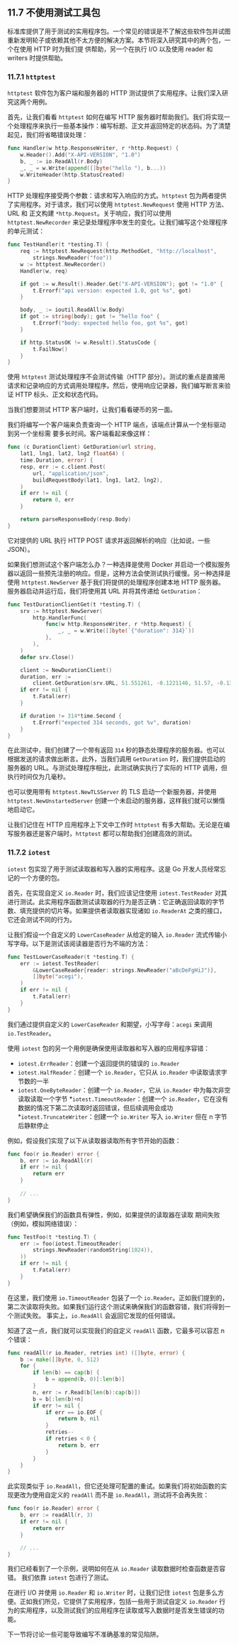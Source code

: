 ## 11.7 不使用测试工具包

标准库提供了用于测试的实用程序包。一个常见的错误是不了解这些软件包并试图重新发明轮子或依赖其他不太方便的解决方案。本节将深入研究其中的两个包，一个在使用 HTTP 时为我们提 供帮助，另一个在执行 I/O 以及使用 reader 和 writers 时提供帮助。

### 11.7.1 `httptest`

`httptest` 软件包为客户端和服务器的 HTTP 测试提供了实用程序。让我们深入研究这两个用例。

首先，让我们看看 `httptest` 如何在编写 HTTP 服务器时帮助我们。我们将实现一个处理程序来执行一些基本操作：编写标题、正文并返回特定的状态码。为了清楚起见，我们将省略错误处理：

```go
func Handler(w http.ResponseWriter, r *http.Request) {
    w.Header().Add("X-API-VERSION", "1.0")
    b, _ := io.ReadAll(r.Body)
    _, _ = w.Write(append([]byte("hello "), b...))
    w.WriteHeader(http.StatusCreated)
}
```

HTTP 处理程序接受两个参数：请求和写入响应的方式。`httptest` 包为两者提供了实用程序。对于请求，我们可以使用 `httptest.NewRequest` 使用 HTTP 方法、URL 和 正文构建 `*http.Request`。关于响应，我们可以使用 `httptest.NewRecorder` 来记录处理程序中发生的变化。让我们编写这个处理程序的单元测试：

```go
func TestHandler(t *testing.T) {
    req := httptest.NewRequest(http.MethodGet, "http://localhost",
        strings.NewReader("foo"))
    w := httptest.NewRecorder()
    Handler(w, req)

    if got := w.Result().Header.Get("X-API-VERSION"); got != "1.0" {
        t.Errorf("api version: expected 1.0, got %s", got)
    }

    body, _ := ioutil.ReadAll(w.Body)
    if got := string(body); got != "hello foo" {
        t.Errorf("body: expected hello foo, got %s", got)
    }

    if http.StatusOK != w.Result().StatusCode {
        t.FailNow()
    }
}
```

使用 `httptest` 测试处理程序不会测试传输（HTTP 部分）。测试的重点是直接用请求和记录响应的方式调用处理程序。然后，使用响应记录器，我们编写断言来验证 HTTP 标头、正文和状态代码。

当我们想要测试 HTTP 客户端时，让我们看看硬币的另一面。

我们将编写一个客户端来负责查询一个 HTTP 端点，该端点计算从一个坐标驱动到另一个坐标需 要多长时间。客户端看起来像这样：

```go
func (c DurationClient) GetDuration(url string,
    lat1, lng1, lat2, lng2 float64) (
    time.Duration, error) {
    resp, err := c.client.Post(
        url, "application/json",
        buildRequestBody(lat1, lng1, lat2, lng2),
    )
    if err != nil {
        return 0, err
    }

    return parseResponseBody(resp.Body)
}
```

它对提供的 URL 执行 HTTP POST 请求并返回解析的响应（比如说，一些 JSON）。

如果我们想测试这个客户端怎么办？一种选择是使用 Docker 并启动一个模拟服务器以返回一些预先注册的响应。但是，这种方法会使测试执行缓慢。另一种选择是使用 `httptest.NewServer` 基于我们将提供的处理程序创建本地 HTTP 服务器。服务器启动并运行后，我们将使用其 URL 并将其传递给 `GetDuration`：

```go
func TestDurationClientGet(t *testing.T) {
    srv := httptest.NewServer(
        http.HandlerFunc(
            func(w http.ResponseWriter, r *http.Request) {
                _, _ = w.Write([]byte(`{"duration": 314}`))
            },
        ),
    )
    defer srv.Close()

    client := NewDurationClient()
    duration, err :=
        client.GetDuration(srv.URL, 51.551261, -0.1221146, 51.57, -0.13)
    if err != nil {
        t.Fatal(err)
    }

    if duration != 314*time.Second {
        t.Errorf("expected 314 seconds, got %v", duration)
    }
}
```

在此测试中，我们创建了一个带有返回 `314` 秒的静态处理程序的服务器。也可以根据发送的请求做出断言。此外，当我们调用 `GetDuration` 时，我们提供启动的服务器的 URL。与测试处理程序相比，此测试确实执行了实际的 HTTP 调用，但执行时间仅为几毫秒。

也可以使用带有 `httptest.NewTLSServer` 的 TLS 启动一个新服务器，并使用 `httptest.NewUnstartedServer` 创建一个未启动的服务器，这样我们就可以懒惰地启动它。

让我们记住在 HTTP 应用程序上下文中工作时 `httptest` 有多大帮助。无论是在编写服务器还是客户端时，`httptest` 都可以帮助我们创建高效的测试。

### 11.7.2 `iotest`

`iotest` 包实现了用于测试读取器和写入器的实用程序。这是 Go 开发人员经常忘记的一个方便的包。

首先，在实现自定义 `io.Reader` 时，我们应该记住使用 `iotest.TestReader` 对其进行测试。此实用程序函数测试读取器的行为是否正确：它正确返回读取的字节数、填充提供的切片等。如果提供者读取器实现诸如 `io.ReaderAt` 之类的接口，它还会测试不同的行为。

让我们假设一个自定义的 `LowerCaseReader` 从给定的输入 `io.Reader` 流式传输小写字母。以下是测试该阅读器是否行为不端的方法：

```go
func TestLowerCaseReader(t *testing.T) {
    err := iotest.TestReader(
        &LowerCaseReader{reader: strings.NewReader("aBcDeFgHiJ")},
        []byte("acegi"),
    )
    if err != nil {
        t.Fatal(err)
    }
}
```

我们通过提供自定义的 `LowerCaseReader` 和期望，小写字母：`acegi` 来调用 `io.TestReader`。

使用 `iotest` 包的另一个用例是确保使用读取器和写入器的应用程序容错：

* `iotest.ErrReader`：创建一个返回提供的错误的 `io.Reader`
* `iotest.HalfReader`：创建一个 `io.Reader`，它只从 `io.Reader` 中读取请求字节数的一半
* `iotest.OneByteReader`：创建一个 `io.Reader`，它从 `io.Reader` 中为每次非空读取读取一个字节
*`iotest.TimeoutReader`：创建一个 `io.Reader`，它在没有数据的情况下第二次读取时返回错误，但后续调用会成功
*`iotest.TruncateWriter`：创建一个 `io.Writer` 写入 `io.Writer` 但在 n 字节后静默停止

例如，假设我们实现了以下从读取器读取所有字节开始的函数：

```go
func foo(r io.Reader) error {
    b, err := io.ReadAll(r)
    if err != nil {
        return err
    }
    
    // ...
}
```

我们希望确保我们的函数具有弹性，例如，如果提供的读取器在读取 期间失败（例如，模拟网络错误）：

```go
func TestFoo(t *testing.T) {
    err := foo(iotest.TimeoutReader(
        strings.NewReader(randomString(1024)),
    ))
    if err != nil {
        t.Fatal(err)
    }
}
```

在这里，我们使用 `io.TimeoutReader` 包装了一个 `io.Reader`。正如我们提到的，第二次读取将失败。如果我们运行这个测试来确保我们的函数容错，我们将得到一个测试失败。 事实上，`io.ReadAll` 会返回它发现的任何错误。 

知道了这一点，我们就可以实现我们的自定义 `readAll` 函数，它最多可以容忍 n 个错误：

```go
func readAll(r io.Reader, retries int) ([]byte, error) {
    b := make([]byte, 0, 512)
    for {
        if len(b) == cap(b) {
            b = append(b, 0)[:len(b)]
        }
        n, err := r.Read(b[len(b):cap(b)])
        b = b[:len(b)+n]
        if err != nil {
            if err == io.EOF {
                return b, nil
            }
            retries--
            if retries < 0 {
                return b, err
            }
        }
    }
}
```

此实现类似于 `io.ReadAll`，但它还处理可配置的重试。如果我们将初始函数的实现更改为使用自定义的 `readAll` 而不是 `io.ReadAll`，测试将不会再失败：

```go
func foo(r io.Reader) error {
    b, err := readAll(r, 3)
    if err != nil {
        return err
    }

    // ...
}
```

我们已经看到了一个示例，说明如何在从 `io.Reader` 读取数据时检查函数是否容错。 我们依靠 `iotest` 包进行了测试。

在进行 I/O 并使用 `io.Reader` 和 `io.Writer` 时，让我们记住 `iotest` 包是多么方便。正如我们所见，它提供了实用程序，包括一些用于测试自定义 `io.Reader` 行为的实用程序，以及测试我们的应用程序在读取或写入数据时是否发生错误的功能。

下一节将讨论一些可能导致编写不准确基准的常见陷阱。